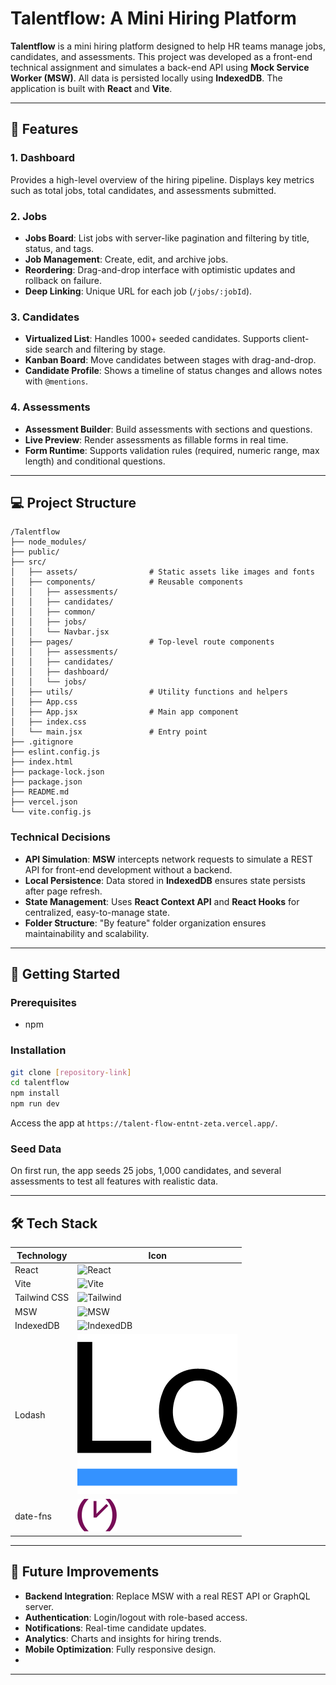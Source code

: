 # Talentflow: A Mini Hiring Platform

**Talentflow** is a mini hiring platform designed to help HR teams manage jobs, candidates, and assessments. This project was developed as a front-end technical assignment and simulates a back-end API using **Mock Service Worker (MSW)**. All data is persisted locally using **IndexedDB**. The application is built with **React** and **Vite**.

---

## 🌟 Features

### 1. Dashboard
Provides a high-level overview of the hiring pipeline. Displays key metrics such as total jobs, total candidates, and assessments submitted.

### 2. Jobs
- **Jobs Board**: List jobs with server-like pagination and filtering by title, status, and tags.
- **Job Management**: Create, edit, and archive jobs.
- **Reordering**: Drag-and-drop interface with optimistic updates and rollback on failure.
- **Deep Linking**: Unique URL for each job (`/jobs/:jobId`).

### 3. Candidates
- **Virtualized List**: Handles 1000+ seeded candidates. Supports client-side search and filtering by stage.
- **Kanban Board**: Move candidates between stages with drag-and-drop.
- **Candidate Profile**: Shows a timeline of status changes and allows notes with `@mentions`.

### 4. Assessments
- **Assessment Builder**: Build assessments with sections and questions.
- **Live Preview**: Render assessments as fillable forms in real time.
- **Form Runtime**: Supports validation rules (required, numeric range, max length) and conditional questions.

---

## 💻 Project Structure

```
/Talentflow
├── node_modules/
├── public/
├── src/
│   ├── assets/                # Static assets like images and fonts
│   ├── components/            # Reusable components
│   │   ├── assessments/
│   │   ├── candidates/
│   │   ├── common/
│   │   ├── jobs/
│   │   └── Navbar.jsx
│   ├── pages/                 # Top-level route components
│   │   ├── assessments/
│   │   ├── candidates/
│   │   ├── dashboard/
│   │   └── jobs/
│   ├── utils/                 # Utility functions and helpers
│   ├── App.css
│   ├── App.jsx                # Main app component
│   ├── index.css
│   └── main.jsx               # Entry point
├── .gitignore
├── eslint.config.js
├── index.html
├── package-lock.json
├── package.json
├── README.md
├── vercel.json
└── vite.config.js
```

### Technical Decisions
- **API Simulation**: **MSW** intercepts network requests to simulate a REST API for front-end development without a backend.
- **Local Persistence**: Data stored in **IndexedDB** ensures state persists after page refresh.
- **State Management**: Uses **React Context API** and **React Hooks** for centralized, easy-to-manage state.
- **Folder Structure**: "By feature" folder organization ensures maintainability and scalability.

---

## 🚀 Getting Started

### Prerequisites
- npm 

### Installation
```bash
git clone [repository-link]
cd talentflow
npm install
npm run dev
```
Access the app at `https://talent-flow-entnt-zeta.vercel.app/`.

### Seed Data
On first run, the app seeds 25 jobs, 1,000 candidates, and several assessments to test all features with realistic data.

---

## 🛠️ Tech Stack

| Technology | Icon |
|------------|------|
| React      | ![React](https://cdn.jsdelivr.net/gh/devicons/devicon/icons/react/react-original.svg) |
| Vite       | ![Vite](https://cdn.jsdelivr.net/gh/devicons/devicon/icons/vite/vite-original.svg) |
| Tailwind CSS | ![Tailwind](https://cdn.jsdelivr.net/gh/devicons/devicon/icons/tailwindcss/tailwindcss-plain.svg) |
| MSW        | ![MSW](https://raw.githubusercontent.com/mswjs/media/main/logo.png) |
| IndexedDB  | ![IndexedDB](https://upload.wikimedia.org/wikipedia/commons/thumb/f/f7/IndexedDB_logo.svg/800px-IndexedDB_logo.svg.png) |
| Lodash     | ![Lodash](https://raw.githubusercontent.com/devicons/devicon/master/icons/lodash/lodash-original.svg) |
| date-fns   | ![date-fns](https://raw.githubusercontent.com/date-fns/date-fns/master/docs/logo.svg) |

---

## 🔮 Future Improvements
- **Backend Integration**: Replace MSW with a real REST API or GraphQL server.
- **Authentication**: Login/logout with role-based access.
- **Notifications**: Real-time candidate updates.
- **Analytics**: Charts and insights for hiring trends.
- **Mobile Optimization**: Fully responsive design.
- 
---
